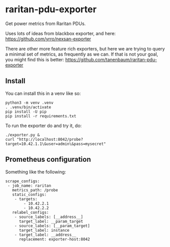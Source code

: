 # raritan-pdu-exporter
Get power metrics from Raritan PDUs.

Uses lots of ideas from blackbox exporter, and here:
<https://github.com/yrro/nexsan-exporter>

There are other more feature rich exporters,
but here we are trying to query a minimal set of
metrics, as frequently as we can. If that is not
your goal, you might find this is better:
<https://github.com/tanenbaum/raritan-pdu-exporter>

## Install

You can install this in a venv like so:

    python3 -m venv .venv
    . .venv/bin/activate
    pip install -U pip
    pip install -r requirements.txt

To run the exporter do and try it, do:

    ./exporter.py &
    curl "http://localhost:8042/probe?target=10.42.1.1\&user=admin\&pass=mysecret"

## Prometheus configuration

Something like the following:

    scrape_configs:
     - job_name: raritan
       metrics_path: /probe
       static_configs:
        - targets:
            - 10.42.2.1
            - 10.42.2.2
       relabel_configs:
        - source_labels: [__address__]
          target_label: __param_target
        - source_labels: [__param_target]
          target_label: instance
        - target_label: __address__
          replacement: exporter-host:8042
